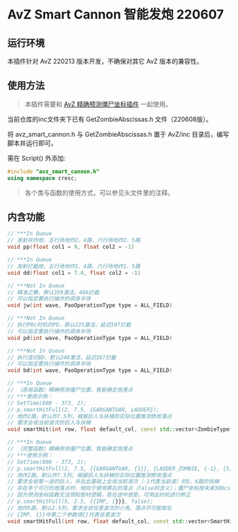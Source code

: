 # AvZ Smart Cannon 智能发炮 220607

## 运行环境

本插件针对 AvZ 220213 版本开发，不确保对其它 AvZ 版本的兼容性。

## 使用方法
> 本插件需要和 [AvZ 精确预测僵尸坐标插件](https://github.com/qrmd0/AvZLib/tree/main/qrmd/GetZombieAbscissas) 一起使用。

当前仓库的inc文件夹下已有 GetZombieAbscissas.h 文件（220608版）。

将 avz_smart_cannon.h 与 GetZombieAbscissas.h 置于 AvZ/inc 目录后，编写脚本并运行即可。

需在 Script() 外添加:
```c++
#include "avz_smart_cannon.h"
using namespace cresc;
```

> 各个类与函数的使用方式，可以参见头文件里的注释。

## 内含功能
```c++
// ***In Queue
// 发射并炸炮，五行场地炸2、4路，六行场地炸2、5路
void pp(float col1 = 9, float col2 = -1)
```

```c++
// ***In Queue
// 发射拦截炮，五行场地炸1、4路，六行场地炸1、5路
void dd(float col1 = 7.4, float col2 = -1)
```

```c++
// ***Not In Queue
// 精准之舞，默认359激活，466拦截
// 可以指定要执行操作的具体半场
void jw(int wave, PaoOperationType type = ALL_FIELD)
```

```c++
// ***Not In Queue
// 执行PDc时机的PD，默认225激活，延迟107拦截
// 可以指定要执行操作的具体半场
void pd(int wave, PaoOperationType type = ALL_FIELD)
```

```c++
// ***Not In Queue
// 执行连拦BD，默认240激活，延迟107拦截
// 可以指定要执行操作的具体半场
void bd(int wave, PaoOperationType type = ALL_FIELD)
```

```c++
// ***In Queue
// （简易函数）精确预测僵尸位置，智能确定炮落点
// ***使用示例：
// SetTime(800 - 373, 2);
// p.smartHitFull(2, 7.5, {GARGANTUAR, LADDER});
// 炮炸2路，默认炸7.5列，根据巨人与扶梯的实际位置推测修改落点
// 要求全收当前波次的巨人与扶梯
void smartHit(int row, float default_col, const std::vector<ZombieType> &zombie_types, bool prefer_left = true)
```

```c++
// ***In Queue
// （完整函数）精确预测僵尸位置，智能确定炮落点
// ***使用示例：
// SetTime(800 - 373, 2);
// p.smartHitFull(2, 7.5, {{GARGANTUAR, {1}}, {LADDER_ZOMBIE, {-1}, {5, 6}}}, false, 300);
// 炮炸2路，默认炸7.5列，根据巨人与扶梯的实际位置推测修改落点
// 要求全收第一波的巨人，并在此基础上全收当前波次（-1代表当前波）的5、6路的扶梯
// 存在多个可行的炮落点时，倾向于使用靠右的落点（false的含义）；僵尸坐标按未来300cs折算
// 因为预测坐标函数无法预知垫材逻辑，若在途中放垫，可用此时机进行修正
// p.smartHitFull(5, 2.5, {{IMP, {}}}, false);
// 炮炸5路，默认2.5列，要求全收任意波次的小鬼，落点尽可能取右
// {IMP, {}}中第二个参数填{}代表任意波次
void smartHitFull(int row, float default_col, const std::vector<SmartHitInfo> zombie_hit_info, bool prefer_left = true, int calc_delay = 373)
```

